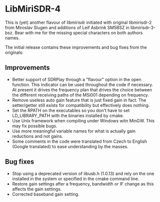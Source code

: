 LibMiriSDR-4
============

This is (yet) another flavour of libmirisdr initiated with original libmirisdr-2 from Miroslav Slugen and additions of Leif Asbrink SM5BSZ in libmirisdr-3-bsz. Bear with me for the missing special characters on both authors names.

The initial release contains these improvements and bug fixes from the originals:

<h2>Improvements</h2>

  - Better support of SDRPlay through a "flavour" option in the open function. This indicator can be used throughout the code if necessary. At present it drives the frequency plan that drives the choice between the different receiving paths of the MSi001 depending on frequency.
  - Remove useless auto gain feature that is just fixed gain in fact. The setter/getter still exists for compatibility but effectively does nothing.
  - Set the RPATH on the executables so you don't have to set LD_LIBRARY_PATH with the binaries installed by cmake.
  - Use Unix framework when compiling under Windows witn MinGW. This may fix possible bugs.
  - Use more meaningful variable names for what is actually gain reductions and not gains.
  - Some comments in the code were translated from Czech to English (Google translated) to ease understanding by the masses.
  
<h2>Bug fixes</h2>

  - Stop using a deprecated version of libusb.h (1.0.13) and rely on the one installed in the system or specified in the cmake command line.
  - Restore gain settings after a frequency, bandwidth or IF change as this affects the gain settings.
  - Corrected baseband gain setting.

